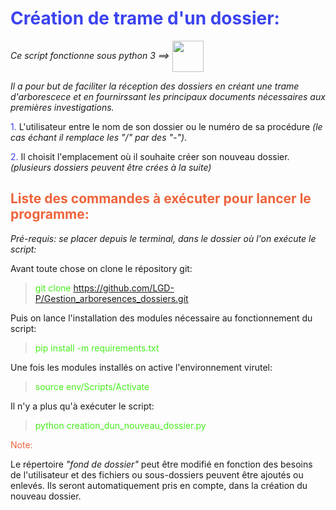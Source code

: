# <span style="color:  #3b43ee  ">Création de trame d'un dossier:</span>

_Ce script fonctionne sous python 3 ==>_ <img src="https://cdn.jsdelivr.net/gh/devicons/devicon/icons/python/python-original-wordmark.svg" width=50 align=center>

_Il a pour but de faciliter la réception des dossiers en créant une trame d'arborescece et en fournirssant les principaux documents nécessaires aux premières investigations._

<span style="color:  #3b43ee  ">1.</span> L'utilisateur entre le nom de son dossier ou le numéro de sa procédure _(le cas échant il remplace les "/" par des "-")_.

<span style="color:  #3b43ee  ">2.</span> Il choisit l'emplacement où il souhaite créer son nouveau dossier. _(plusieurs dossiers peuvent être crées à la suite)_

## <span style="color: #ee643b ">Liste des commandes à exécuter pour lancer le programme:</span>

_Pré-requis: se placer depuis le terminal, dans le dossier où l'on exécute le script:_

Avant toute chose on clone le répository git:

> <span style="color:  #46ee1c  ">git clone https://github.com/LGD-P/Gestion_arboresences_dossiers.git</span>

Puis on lance l'installation des modules nécessaire au fonctionnement du script:

> <span style="color:  #46ee1c  ">pip install -m requirements.txt</span>

Une fois les modules installés on active l'environnement virutel:

> <span style="color:  #46ee1c  ">source env/Scripts/Activate</span>

Il n'y a plus qu'à exécuter le script:

> <span style="color:  #46ee1c  ">python creation_dun_nouveau_dossier.py</span>

<span style="color:  #ee643b  ">Note:</span>

Le répertoire _"fond de dossier"_ peut être modifié en fonction des besoins de l'utilisateur et des fichiers ou sous-dossiers peuvent être ajoutés ou enlevés. Ils seront automatiquement pris en compte, dans la création du nouveau dossier.
